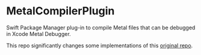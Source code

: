 # MetalCompilerPlugin

Swift Package Manager plug-in to compile Metal files that can be debugged in Xcode Metal Debugger.

This repo significantly changes some implementations of this [original repo](https://github.com/schwa/MetalCompilerPlugin).
